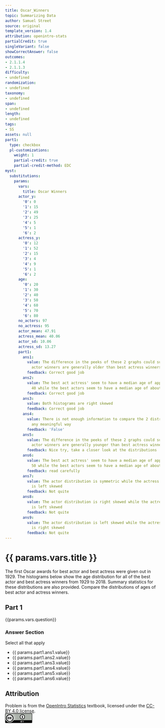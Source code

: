 ```yaml
---
title: Oscar_Winners
topic: Summarizing Data
author: Samuel Street
source: original
template_version: 1.4
attribution: openintro-stats
partialCredit: true
singleVariant: false
showCorrectAnswer: false
outcomes:
- 2.1.1.4
- 2.1.1.3
difficulty:
- undefined
randomization:
- undefined
taxonomy:
- undefined
span:
- undefined
length:
- undefined
tags:
- SS
assets: null
part1:
  type: checkbox
  pl-customizations:
    weight: 1
    partial-credit: true
    partial-credit-method: EDC
myst:
  substitutions:
    params:
      vars:
        title: Oscar Winners
      actor_y:
        '0': 0
        '1': 15
        '2': 49
        '3': 25
        '4': 5
        '5': 1
        '6': 2
      actress_y:
        '0': 12
        '1': 52
        '2': 15
        '3': 4
        '4': 9
        '5': 1
        '6': 2
      age:
        '0': 20
        '1': 30
        '2': 40
        '3': 50
        '4': 60
        '5': 70
        '6': 80
      no_actors: 97
      no_actress: 95
      actor_mean: 47.91
      actress_mean: 40.06
      actor_sd: 10.06
      actress_sd: 13.27
      part1:
        ans1:
          value: The difference in the peeks of these 2 graphs could suggest best
            actor winners are generally older than best actress winners
          feedback: Correct good job
        ans2:
          value: The best act actress' seem to have a median age of approximately
            40 while the best actors seem to have a median age of about 50
          feedback: Correct good job
        ans3:
          value: Both histograms are right skewed
          feedback: Correct good job
        ans4:
          value: There is not enough information to compare the 2 distributions in
            any meaningful way
          feedback: 'False'
        ans5:
          value: The difference in the peeks of these 2 graphs could suggest best
            actor winners are generally younger than best actress winners
          feedback: Nice try, take a closer look at the distributions
        ans6:
          value: The best act actress' seem to have a median age of approximately
            50 while the best actors seem to have a median age of about 40
          feedback: read carefully
        ans7:
          value: The actor distribution is symmetric while the actress distribution
            is left skewed
          feedback: Not quite
        ans8:
          value: The actor distribution is right skewed while the actress distribution
            is left skewed
          feedback: Not quite
        ans9:
          value: The actor distribution is left skewed while the actress distribution
            is right skewed
          feedback: Not quite
---
```

# {{ params.vars.title }}
The first Oscar awards for best actor and best actress were given out in 1929. The histograms below show the age distribution for all of the best actor and best actress winners from 1929 to 2018. Summary statistics for these distributions are also provided. Compare the distributions of ages of best actor and actress winners.

<pl-figure file-name="figure 1.png" type="dynamic" width="500px"></pl-figure>

## Part 1

{{params.vars.question}}

### Answer Section

Select all that apply

- {{ params.part1.ans1.value}}
- {{ params.part1.ans2.value}}
- {{ params.part1.ans3.value}}
- {{ params.part1.ans4.value}}
- {{ params.part1.ans5.value}}
- {{ params.part1.ans6.value}}

## Attribution

Problem is from the [OpenIntro Statistics](https://openintro.org/book/os/) textbook, licensed under the [CC-BY 4.0 license](https://creativecommons.org/licenses/by/4.0/).<br>![Image representing the Creative Commons 4.0 BY license.](https://raw.githubusercontent.com/firasm/bits/master/by.png)
